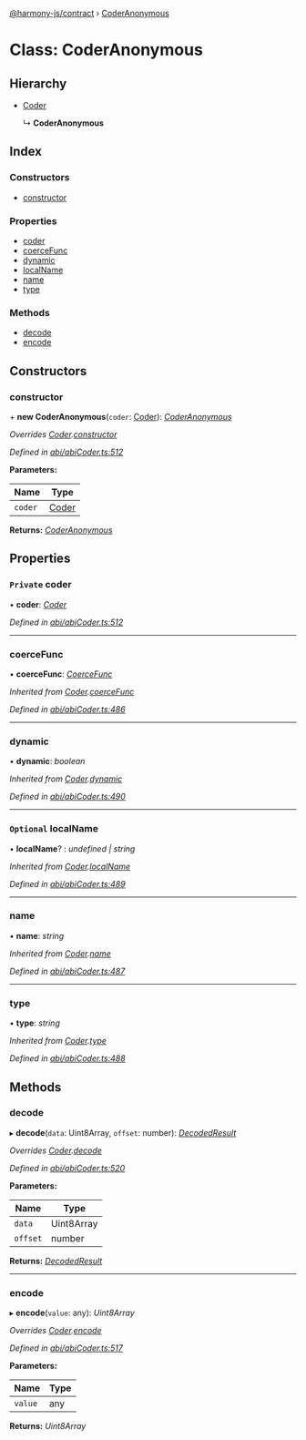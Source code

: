 [@harmony-js/contract](../globals.md) › [CoderAnonymous](coderanonymous.md)

# Class: CoderAnonymous

## Hierarchy

* [Coder](coder.md)

  ↳ **CoderAnonymous**

## Index

### Constructors

* [constructor](coderanonymous.md#constructor)

### Properties

* [coder](coderanonymous.md#private-coder)
* [coerceFunc](coderanonymous.md#coercefunc)
* [dynamic](coderanonymous.md#dynamic)
* [localName](coderanonymous.md#optional-localname)
* [name](coderanonymous.md#name)
* [type](coderanonymous.md#type)

### Methods

* [decode](coderanonymous.md#decode)
* [encode](coderanonymous.md#encode)

## Constructors

###  constructor

\+ **new CoderAnonymous**(`coder`: [Coder](coder.md)): *[CoderAnonymous](coderanonymous.md)*

*Overrides [Coder](coder.md).[constructor](coder.md#constructor)*

*Defined in [abi/abiCoder.ts:512](https://github.com/FireStack-Lab/Harmony-sdk-core/blob/436f358/packages/harmony-contract/src/abi/abiCoder.ts#L512)*

**Parameters:**

Name | Type |
------ | ------ |
`coder` | [Coder](coder.md) |

**Returns:** *[CoderAnonymous](coderanonymous.md)*

## Properties

### `Private` coder

• **coder**: *[Coder](coder.md)*

*Defined in [abi/abiCoder.ts:512](https://github.com/FireStack-Lab/Harmony-sdk-core/blob/436f358/packages/harmony-contract/src/abi/abiCoder.ts#L512)*

___

###  coerceFunc

• **coerceFunc**: *[CoerceFunc](../globals.md#coercefunc)*

*Inherited from [Coder](coder.md).[coerceFunc](coder.md#coercefunc)*

*Defined in [abi/abiCoder.ts:486](https://github.com/FireStack-Lab/Harmony-sdk-core/blob/436f358/packages/harmony-contract/src/abi/abiCoder.ts#L486)*

___

###  dynamic

• **dynamic**: *boolean*

*Inherited from [Coder](coder.md).[dynamic](coder.md#dynamic)*

*Defined in [abi/abiCoder.ts:490](https://github.com/FireStack-Lab/Harmony-sdk-core/blob/436f358/packages/harmony-contract/src/abi/abiCoder.ts#L490)*

___

### `Optional` localName

• **localName**? : *undefined | string*

*Inherited from [Coder](coder.md).[localName](coder.md#optional-localname)*

*Defined in [abi/abiCoder.ts:489](https://github.com/FireStack-Lab/Harmony-sdk-core/blob/436f358/packages/harmony-contract/src/abi/abiCoder.ts#L489)*

___

###  name

• **name**: *string*

*Inherited from [Coder](coder.md).[name](coder.md#name)*

*Defined in [abi/abiCoder.ts:487](https://github.com/FireStack-Lab/Harmony-sdk-core/blob/436f358/packages/harmony-contract/src/abi/abiCoder.ts#L487)*

___

###  type

• **type**: *string*

*Inherited from [Coder](coder.md).[type](coder.md#type)*

*Defined in [abi/abiCoder.ts:488](https://github.com/FireStack-Lab/Harmony-sdk-core/blob/436f358/packages/harmony-contract/src/abi/abiCoder.ts#L488)*

## Methods

###  decode

▸ **decode**(`data`: Uint8Array, `offset`: number): *[DecodedResult](../interfaces/decodedresult.md)*

*Overrides [Coder](coder.md).[decode](coder.md#abstract-decode)*

*Defined in [abi/abiCoder.ts:520](https://github.com/FireStack-Lab/Harmony-sdk-core/blob/436f358/packages/harmony-contract/src/abi/abiCoder.ts#L520)*

**Parameters:**

Name | Type |
------ | ------ |
`data` | Uint8Array |
`offset` | number |

**Returns:** *[DecodedResult](../interfaces/decodedresult.md)*

___

###  encode

▸ **encode**(`value`: any): *Uint8Array*

*Overrides [Coder](coder.md).[encode](coder.md#abstract-encode)*

*Defined in [abi/abiCoder.ts:517](https://github.com/FireStack-Lab/Harmony-sdk-core/blob/436f358/packages/harmony-contract/src/abi/abiCoder.ts#L517)*

**Parameters:**

Name | Type |
------ | ------ |
`value` | any |

**Returns:** *Uint8Array*
